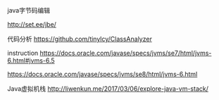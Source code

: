 

java字节码编辑

http://set.ee/jbe/


代码分析
https://github.com/tinylcy/ClassAnalyzer


instruction
https://docs.oracle.com/javase/specs/jvms/se7/html/jvms-6.html#jvms-6.5

https://docs.oracle.com/javase/specs/jvms/se8/html/jvms-6.html



Java虚拟机栈
http://liwenkun.me/2017/03/06/explore-java-vm-stack/
